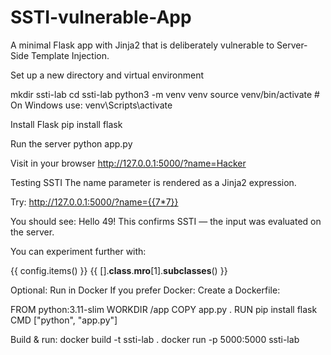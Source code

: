 # SSTI-vulnerable-App
A minimal Flask app with Jinja2 that is deliberately vulnerable to Server-Side Template Injection.

Set up a new directory and virtual environment

mkdir ssti-lab
cd ssti-lab
python3 -m venv venv
source venv/bin/activate       # On Windows use: venv\Scripts\activate

Install Flask
pip install flask

Run the server
python app.py

Visit in your browser
http://127.0.0.1:5000/?name=Hacker

Testing SSTI
The name parameter is rendered as a Jinja2 expression.

Try:
http://127.0.0.1:5000/?name={{7*7}}


You should see:
Hello 49!
This confirms SSTI — the input was evaluated on the server.

You can experiment further with:

{{ config.items() }}
{{ [].__class__.__mro__[1].__subclasses__() }}


Optional: Run in Docker
If you prefer Docker:
Create a Dockerfile:

FROM python:3.11-slim
WORKDIR /app
COPY app.py .
RUN pip install flask
CMD ["python", "app.py"]


Build & run:
docker build -t ssti-lab .
docker run -p 5000:5000 ssti-lab
